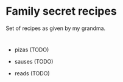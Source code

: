 # Family secret recipes

Set of recipes as given by my grandma.
#
- pizas (TODO)

- sauses (TODO)
- reads (TODO)